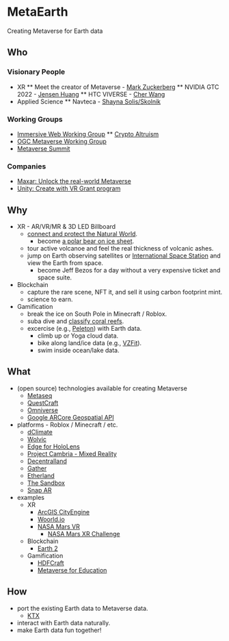 # MetaEarth

Creating Metaverse for Earth data

## Who
### Visionary People
* XR
** Meet the creator of Metaverse - [Mark Zuckerberg](https://www.youtube.com/watch?v=gElfIo6uw4g)
** NVIDIA GTC 2022 - [Jensen Huang](https://www.youtube.com/watch?v=39ubNuxnrK8)
** HTC VIVERSE - [Cher Wang](https://youtu.be/0DylYVxgyOM)
* Applied Science
** Navteca - [Shayna Solis/Skolnik](https://www.youtube.com/watch?v=Ef8j6hYbnFE)

### Working Groups
* [Immersive Web Working Group](https://www.w3.org/immersive-web/)
** [Crypto Altruism](https://www.cryptoaltruism.org/)
* [OGC Metaverse Working Group](https://www.ogc.org/standards/requests/249)
* [Metaverse Summit](https://metaverse-summit.org/)

### Companies
* [Maxar: Unlock the real-world Metaverse](https://www.youtube.com/watch?v=yoXU5OWB08M) 
* [Unity: Create with VR Grant program](https://unity.com/grants/create-with-vr)

## Why
* XR - AR/VR/MR & 3D LED Billboard
  * [connect and protect the Natural World](https://ssir.org/articles/entry/using_the_metaverse_to_connect_and_protect_the_natural_world).
    * become [a polar bear on ice sheet](https://www.youtube.com/watch?v=0nUA9aq5Gpk).
  * tour active volcanoe and feel the real thickness of volcanic ashes.
  * jump on Earth observing satellites or [International Space Station](https://www.oculus.com/experiences/quest/3006696236087408) and view the Earth from space.
    * become Jeff Bezos for a day without a very expensive ticket and space suite.
* Blockchain
  * capture the rare scene, NFT it, and sell it using carbon footprint mint.
  * science to earn.
* Gamification
  * break the ice on South Pole in Minecraft / Roblox.
  * suba dive and [classify coral reefs](http://nemonet.info/).
  * excercise (e.g., [Peleton](https://www.onepeloton.com/bike/lanebreak)) with Earth data.
    * climb up or Yoga cloud data.
    * bike along land/ice data (e.g., [VZFit](https://www.youtube.com/watch?v=dVHBlhzPkGk)).
    * swim inside ocean/lake data.
    
## What
* (open source) technologies available for creating Metaverse
  * [Metaseq](https://github.com/facebookresearch/metaseq)
  * [QuestCraft](https://github.com/QuestCraftPlusPlus/QuestCraft)
  * [Omniverse](https://www.nvidia.com/en-us/omniverse/)
  * [Google ARCore Geospatial API](https://developers.google.com/ar/develop/geospatial)
* platforms - Roblox / Minecraft / etc.
  * [dClimate](https://www.dclimate.net/)
  * [Wolvic](https://wolvic.com/)
  * [Edge for HoloLens](https://docs.microsoft.com/en-us/hololens/hololens-new-edge)
  * [Project Cambria - Mixed Reality](https://www.youtube.com/watch?v=tgJ7m0Phd64)
  * [Decentralland](https://decentraland.org/)
  * [Gather](https://www.gather.town/socials)
  * [Etherland](https://etherland.world/marketplace/)
  * [The Sandbox](https://www.sandbox.game/en/)
  * [Snap AR](https://ar.snap.com/)
* examples
  * XR
    * [ArcGIS CityEngine](https://www.esri.com/en-us/arcgis/products/arcgis-cityengine/overview)
    * [Woorld.io](https://www.wooorld.io/)
    * [NASA Mars VR](https://accessmars.withgoogle.com/)
      * [NASA Mars XR Challenge](https://www.herox.com/MarsXR)
  * Blockchain
    * [Earth 2](https://earth2.io/)
  * Gamification
    * [HDFCraft](http://hyoklee.github.io/HDFCRAFT/)
    * [Metaverse for Education](https://www.youtube.com/watch?v=ZTp5mK3sLRc)

## How
* port the existing Earth data to Metaverse data.
  * [KTX](https://www.khronos.org/ktx/) 
* interact with Earth data naturally.
* make Earth data fun together!
